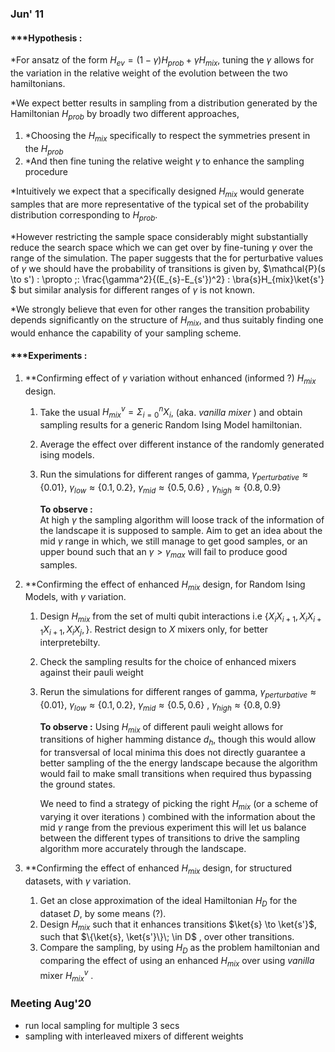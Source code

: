 
### Jun' 11

#### ***Hypothesis :  
 
 *For ansatz of the form $H_{ev} = (1- \gamma) H_{prob} + \gamma H_{mix}$, tuning the $\gamma$ allows for the variation in the relative weight of the evolution between the two hamiltonians.

  *We expect better results in sampling from a distribution generated by the Hamiltonian $H_{prob}$  by broadly two different approaches,

   1. *Choosing the $H_{mix}$ specifically to respect the symmetries present in the $H_{prob}$
   2. *And then fine tuning the relative weight $\gamma$ to enhance the sampling procedure

*Intuitively we expect that a specifically designed $H_{mix}$ would generate samples that are more representative of the typical set of the probability distribution corresponding to $H_{prob}$. 

*However restricting the sample space considerably might substantially reduce the search space which we can get over by fine-tuning $\gamma$ over the range of the simulation.
The paper suggests that the for perturbative values of $\gamma$ we should have the probability of transitions is given by, 
$\mathcal{P}(s \to s') \: \propto \;\: \frac{\gamma^2}{(E_{s}-E_{s'})^2} \: \bra{s}H_{mix}\ket{s'} $
but similar analysis for different ranges of $\gamma$ is not known.

*We strongly believe that even for other ranges the transition probability depends significantly on the structure of $H_{mix}$, and thus suitably finding one would enhance the capability of your sampling scheme.


#### ***Experiments :

1.  **Confirming effect of $\gamma$ variation without enhanced (informed ?) $H_{mix}$ design.
	1. Take the usual $H^{v}_{mix} = \Sigma_{i=0}^{n} X_{i}$, (aka. *vanilla mixer* ) and obtain sampling results for a generic Random Ising Model hamiltonian.
	2. Average the effect over different instance of the randomly generated ising models.
	3. Run the simulations for different ranges of gamma, $\gamma_{perturbative} \approx \{0.01\}$, $\gamma_{low} \approx \{0.1,0.2\}$,  $\gamma_{mid} \approx \{0.5,0.6\}$ , $\gamma_{high} \approx \{0.8,0.9\}$ 
       
       **To observe :**  
       At high $\gamma$ the sampling algorithm will loose track of the information of the landscape it is supposed to sample. Aim to get an idea about the mid $\gamma$ range in which, we still manage to get good samples, or an upper bound such that an $\gamma > \gamma_{max}$ will fail to produce good samples. 
	
2. **Confirming the effect of enhanced $H_{mix}$ design, for Random Ising Models, with $\gamma$ variation.
	1. Design $H_{mix}$ from the set of multi qubit interactions i.e $\{ X_{i}X_{i+1}, X_{i}X_{i+1}X_{i+1}, X_{i}X_{j},\}$. Restrict design to $X$  mixers only, for better interpretebilty.
	2. Check the sampling results for the choice of enhanced mixers against their pauli weight  
	3. Rerun the simulations for different ranges of gamma, $\gamma_{perturbative} \approx \{0.01\}$, $\gamma_{low} \approx \{0.1,0.2\}$,  $\gamma_{mid} \approx \{0.5,0.6\}$ , $\gamma_{high} \approx \{0.8,0.9\}$ 

		**To observe :** 
		Using $H_{mix}$ of different pauli weight allows for transitions of higher hamming distance $d_{h}$, though this would allow for transversal of local minima this does not directly guarantee a better sampling of the the energy landscape because the algorithm would fail to make small transitions when required thus bypassing the ground states.
		
		We need to find a strategy of picking the right $H_{mix}$ (or a scheme of varying it over iterations ) combined with the information about the mid $\gamma$ range from the previous experiment this will let us balance between the different types of transitions to drive the sampling algorithm more accurately through the landscape.   
	 
3.  **Confirming the effect of enhanced $H_{mix}$ design, for structured datasets, with $\gamma$ variation.
	1.  Get an close approximation of the ideal Hamiltonian $H_{D}$ for the dataset $D$, by some means (?).
	2. Design $H_{mix}$ such that it enhances transitions $\ket{s} \to \ket{s'}$, such that $\{\ket{s}, \ket{s'}\}\; \in D$ , over other transitions.      
	3. Compare the sampling, by using $H_{D}$ as the problem hamiltonian and comparing the effect of using an enhanced $H_{mix}$ over using *vanilla* mixer $H^{v}_{mix}$ .  


   
 
### Meeting Aug'20
- run local sampling for multiple 3 secs
- sampling with interleaved mixers of different weights
